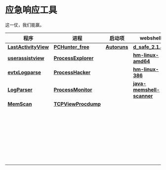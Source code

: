 # 应急响应工具

这一仗，我们能赢。

| 程序                                                         | 进程                                                         | 启动项                                                       | webshell                                                     | 查杀                                                         | 其他 |
| ------------------------------------------------------------ | ------------------------------------------------------------ | ------------------------------------------------------------ | ------------------------------------------------------------ | ------------------------------------------------------------ | ---- |
| [**LastActivityView**](https://objectstorage.ap-osaka-1.oraclecloud.com/n/axp5ukkulrko/b/M78tools/o/LastActivityView.zip) | [**PCHunter_free**](https://park74110.github.io/PCHunter_free.zip) | [**Autoruns**](https://objectstorage.ap-osaka-1.oraclecloud.com/n/axp5ukkulrko/b/M78tools/o/Autoruns.zip) | [**d_safe_2.1.4.9**](https://park74110.github.io/d_safe_2.1.4.9.zip) | [**SfabAntiBot_X86**](https://edr.sangfor.com.cn/api/download/SfabAntiBot_X86.7z) | [**busybox**](https://park74110.github.io/busybox) |
| [**userassistview**](https://objectstorage.ap-osaka-1.oraclecloud.com/n/axp5ukkulrko/b/M78tools/o/userassistview.zip) | [**ProcessExplorer**](https://park74110.github.io/ProcessExplorer.zip) |                                                              | [**hm-linux-amd64**](http://dl.shellpub.com/hm/latest/hm-linux-amd64.tgz) | [**SfabAntiBot_X64**](https://edr.sangfor.com.cn/api/download/SfabAntiBot_X64.7z) | [**Everything-1.4.1.935.x64**](https://objectstorage.ap-osaka-1.oraclecloud.com/n/axp5ukkulrko/b/M78tools/o/Everything-1.4.1.935.x64.zip) |
| [**evtxLogparse**](https://park74110.github.io/evtxLogparse1.1.rar) | [**ProcessHacker**](https://objectstorage.ap-osaka-1.oraclecloud.com/n/axp5ukkulrko/b/M78tools/o/ProcessHacker.zip) |                                                              | [**hm-linux-386**](http://dl.shellpub.com/hm/latest/hm-linux-386.tgz) | [**rkhunter1.4.6**](https://nchc.dl.sourceforge.net/project/rkhunter/rkhunter/1.4.6/rkhunter-1.4.6.tar.gz) | [**winrar**](https://park74110.github.io/winrar.zip) |
| [**LogParser**](https://park74110.github.io/LogParser.zip)   | [**ProcessMonitor**](https://park74110.github.io/ProcessMonitor.zip) |                                                              | [**java-memshell-scanner**](https://park74110.github.io/java-memshell-scanner-master.zip) | [**detect_ld_preload**](https://park74110.github.io/detect_ld_preload-master.zip) | [**pshell**](https://park74110.github.io/pshell.zip) |
| [**MemScan**](https://park74110.github.io/MemScan.zip)       | [**TCPView**](https://park74110.github.io/TCPView.zip)[**Procdump**](https://park74110.github.io/Procdump.zip) |                                                              |                                                              | [**clamav-0.103.2**](http://www.clamav.net/downloads/production/clamav-0.103.2.tar.gz) | [**MRH_HW_V1.1**](https://objectstorage.ap-osaka-1.oraclecloud.com/n/axp5ukkulrko/b/M78tools/o/MRH_HW_V1.1.zip) |
|                                                        |      |||[**sysdiag-full-5.0.60.1-20210513**](https://down5.huorong.cn/sysdiag-full-5.0.60.1-20210513.exe)|[**MMH1.3**](https://objectstorage.ap-osaka-1.oraclecloud.com/n/axp5ukkulrko/b/M78tools/o/MMH1_3.zip)|
| | |||[**飞客蠕虫**](https://park74110.github.io/feike.zip)|[**Ransomware_info**](https://park74110.github.io/Ransomware_info.zip)|
| | |||[**驱动人生专杀**](https://park74110.github.io/驱动人生专杀3.6.5.zip)||
| | |||[**CAD病毒专杀**](https://park74110.github.io/筑原CAD病毒专杀V3.1.exe.zip)||
| | |||[**FxRamnit**](https://park74110.github.io/FxRamnit.zip)||
